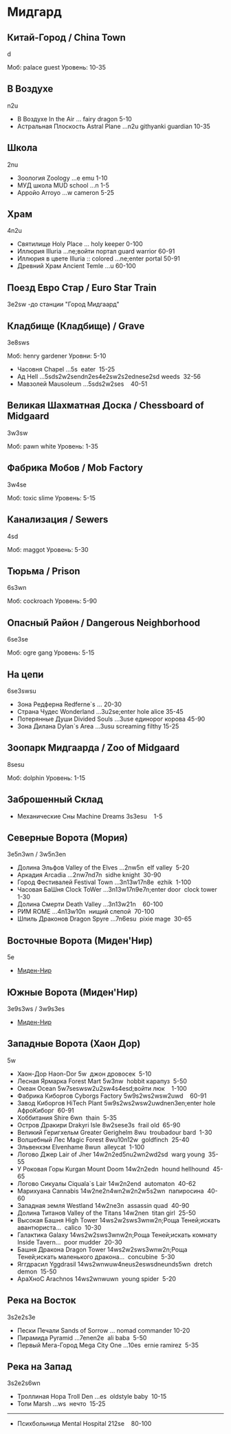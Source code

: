 # Мидгард

## Китай-Город / China Town

d

Моб:        palace guest
Уровень:    10-35

## В Воздухе

n2u

*   В Воздухе               In the Air      ...     fairy dragon        5-10 
*   Астральная Плоскость    Astral Plane    ...n2u  githyanki guardian  10-35 

## Школа

2nu

*   Зоология    Zoology     ...e    emu     1-10 
*   МУД школа   MUD school  ...n            1-5 
*   Арройо      Arroyo      ...w    cameron 5-25 

## Храм

4n2u

*   Святилище       Holy Place          ...                holy keeper      0-100 
*   Иллюрия         Illuria             ...ne;войти портал guard warrior    60-91 
*   Иллюрия в цвете Illuria :: colored  ...ne;enter portal                  50-91 
*   Древний Храм    Ancient Temle       ...u                                60-100 

## Поезд Евро Стар / Euro Star Train

3e2sw -до станции "Город Мидгаард"

## Кладбище (Кладбище) / Grave

3e8sws

Моб:    henry gardener
Уровни: 5-10 

*   Часовня	    Chapel	    ...5s 	                            eater 	15-25 
*   Ад	        Hell	    ...5sds2w2sendn2es4e2sw2s2ednese2sd weeds 	32-56 
*   Мавзолей	Mausoleum	...5sds2w2ses 	 	                        40-51 

## Великая Шахматная Доска / Chessboard of Midgaard

3w3sw

Моб:        pawn white
Уровень:    1-35 

## Фабрика Мобов / Mob Factory

3w4se

Моб:        toxic slime
Уровень:    5-15 

## Канализация / Sewers

4sd

Моб:        maggot
Уровень:    5-30 

## Тюрьма / Prison

6s3wn

Моб:        cockroach
Уровень:    5-90 

## Опасный Район / Dangerous Neighborhood

6se3se

Моб:        ogre gang
Уровень:    5-15

## На цепи

6se3swsu

*   Зона Редферна	Redferne`s      ...                                     20-30 
*   Страна Чудес	Wonderland      ...3u2se;enter hole alice               35-45 
*   Потерянные Души Divided Souls   ...3use             единорог корова     45-90 
*   Зона Дилана	    Dylan`s Area    ...3usu             screaming filthy    15-25 

## Зоопарк Мидгаарда / Zoo of Midgaard

8sesu

Моб:        dolphin
Уровень:    1-15

## Заброшенный Склад

*   Механические Сны	Machine Dreams	        3s3esu 	 	1-5 

## Северные Ворота (Мория)

3e5n3wn / 3w5n3en

*   Долина Эльфов	    Valley of the Elves	...2nw5n 	                elf valley 	    5-20 
*   Аркадия	            Arcadia	            ...2nw7nd7n 	                sidhe knight 	30-90 
*   Город Фестивалей    Festival Town	    ...3n13w17n8e 	            ezhik 	        1-100 
*   Часовая БаШня	    Clock ToWer	        ...3n13w17n9e7n;enter door 	clock tower 	1-30 
*   Долина Смерти	    Death Valley	    ...3n13w21n 	 	                            60-100 
*   РИМ	                ROME	            ...4n13w10n 	                нищий слепой 	70-100 
*   Шпиль Драконов	    Dragon Spyre	    ...7n6esu 	                pixie mage 	    30-65 

## Восточные Ворота (Миден'Нир)

5e

*   [Миден-Нир](./%D0%9C%D0%B8%D0%B4%D0%B5%D0%BD-%D0%9D%D0%B8%D1%80.md)

## Южные Ворота (Миден'Нир)

3e9s3ws / 3w9s3es

*   [Миден-Нир](./%D0%9C%D0%B8%D0%B4%D0%B5%D0%BD-%D0%9D%D0%B8%D1%80.md)

## Западные Ворота (Хаон Дор)

5w

*   Хаон-Дор	        Haon-Dor	            5w 	джон дровосек 	5-10 
*   Лесная Ярмарка	    Forest Mart	            5w3nw 	hobbit карапуз 	5-50 
*   Океан	            Ocean	                5w7seswsw2u2sw4s4esd;войти люк 	 	1-100 
*   Фабрика Киборгов	Cyborgs Factory	        5w9s2ws2wsw2uwd 	 	60-91 
*   Завод Киборгов	    HiTech Plant	        5w9s2ws2wsw2uwdnen3en;enter hole 	АфроКиборг 	60-91 
*   Хоббитания	        Shire	                6wn 	thain 	5-35 
*   Остров Дракири	    Drakyri Isle	        8w2sese3s 	frail old 	65-90 
*   Великий Геригхельм	Greater Gerighelm	    8wu 	troubadour bard 	1-30 
*   Волшебный Лес	    Magic Forest	        8wu10n12w 	goldfinch 	25-40 
*   Эльвенхэм	        Elvenhame	            8wun 	alleycat 	1-100 
*   Логово Джер	        Lair of Jher	        14w2n2ed5nu2wn2wd2sd 	warg young 	35-55 
*   У Роковая Горы	    Kurgan Mount Doom	    14w2n2edn 	hound hellhound 	45-65 
*   Логово Сикуалы	    Ciquala`s Lair	        14w2n2end 	automaton 	40-62 
*   Марихуана	        Cannabis	            14w2ne2n4wn2w2n2w5s2wn 	папиросина 	40-60 
*   Западная земля	    Westland	            14w2ne3n 	assassin quad 	40-90 
*   Долина Титанов	    Valley of the Titans	14w2nen 	titan girl 	25-50 
*   Высокая Башня	    High Tower	            14ws2w2sws3wnw2n;Роща Теней;искать авантюриста... 	calico 	10-30 
*   Галактика	        Galaxy	                14ws2w2sws3wnw2n;Роща Теней;искать комнату Inside Tavern... 	poor mudder 	20-30 
*   Башня Дракона	    Dragon Tower	        14ws2w2sws3wnw2n;Роща Теней;искать маленького дракона... 	concubine 	5-30 
*   Яггдрасил	        Yggdrasil	            14ws2wnwuw4neus2eswsdneunds5wn 	dretch demon 	15-50 
*   АраХноС	            Arachnos	            14ws2wnwuwn 	young spider 	5-20 

## Река на Восток

3s2e2s3e

*   Пески Печали	    Sands of Sorrow ...         nomad commander 10-20 
*   Пирамида	        Pyramid	        ...7enen2e 	ali baba 	    5-50 
*   Первый Мега-Город	Mega City One	...10es 	ernie ramirez 	5-35 

## Река на Запад

3s2e2s6wn

*   Троллиная Нора	    Troll Den	            ...es 	oldstyle baby 	10-15 
*   Топи	            Marsh	                ...ws 	нечто 	15-25 


----

*   Психбольница	    Mental Hospital	        212se 	 	80-100 


